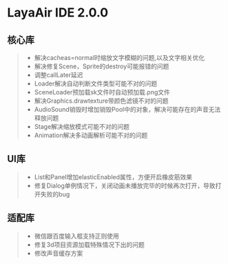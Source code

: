 # LayaAir IDE 2.0.0
## 核心库
>* 解决cacheas=normal时缩放文字模糊的问题,以及文字相关优化
>* 解决修复Scene，Sprite的destroy可能报错的问题
>* 调整callLater延迟
>* Loader解决自动判断文件类型可能不对的问题
>* SceneLoader预加载sk文件时自动预加载.png文件
>* 解决Graphics.drawtexture带颜色滤镜不对的问题
>* AudioSound销毁时增加销毁Pool中的对象，解决可能存在的声音无法释放问题
>* Stage解决缩放模式可能不对的问题
>* Animation解决多动画解析可能不对的问题
## UI库
>* List和Panel增加elasticEnabled属性，方便开启橡皮筋效果
>* 修复Dialog单例情况下，关闭动画未播放完毕的时候再次打开，导致打开失败的bug
## 适配库
>* 微信跟百度输入框支持正则使用
>* 修复3d项目资源加载特殊情况下出的问题
>* 修改声音缓存方案